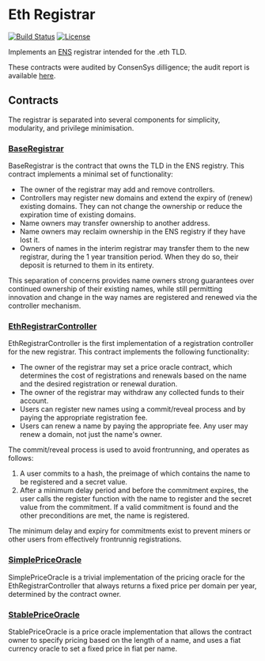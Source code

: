 # Eth Registrar

[![Build Status](https://travis-ci.com/ensdomains/ethregistrar.svg?branch=master)](https://travis-ci.com/ensdomains/ethregistrar) [![License](https://img.shields.io/badge/License-BSD--2--Clause-blue.svg)](LICENSE)

Implements an [ENS](https://ens.domains/) registrar intended for the .eth TLD.

These contracts were audited by ConsenSys dilligence; the audit report is available [here](https://github.com/ConsenSys/ens-audit-report-2019-02).

## Contracts

The registrar is separated into several components for simplicity, modularity, and privilege minimisation.

### [BaseRegistrar](https://github.com/ensdomains/ethregistrar/blob/master/contracts/BaseRegistrarImplementation.sol)

BaseRegistrar is the contract that owns the TLD in the ENS registry. This contract implements a minimal set of functionality:

 - The owner of the registrar may add and remove controllers.
 - Controllers may register new domains and extend the expiry of (renew) existing domains. They can not change the ownership or reduce the expiration time of existing domains.
 - Name owners may transfer ownership to another address.
 - Name owners may reclaim ownership in the ENS registry if they have lost it.
 - Owners of names in the interim registrar may transfer them to the new registrar, during the 1 year transition period. When they do so, their deposit is returned to them in its entirety.

This separation of concerns provides name owners strong guarantees over continued ownership of their existing names, while still permitting innovation and change in the way names are registered and renewed via the controller mechanism.

### [EthRegistrarController](https://github.com/ensdomains/ethregistrar/blob/master/contracts/ETHRegistrarController.sol)

EthRegistrarController is the first implementation of a registration controller for the new registrar. This contract implements the following functionality:

 - The owner of the registrar may set a price oracle contract, which determines the cost of registrations and renewals based on the name and the desired registration or renewal duration.
 - The owner of the registrar may withdraw any collected funds to their account.
 - Users can register new names using a commit/reveal process and by paying the appropriate registration fee.
 - Users can renew a name by paying the appropriate fee. Any user may renew a domain, not just the name's owner.

The commit/reveal process is used to avoid frontrunning, and operates as follows:

 1. A user commits to a hash, the preimage of which contains the name to be registered and a secret value.
 2. After a minimum delay period and before the commitment expires, the user calls the register function with the name to register and the secret value from the commitment. If a valid commitment is found and the other preconditions are met, the name is registered.

The minimum delay and expiry for commitments exist to prevent miners or other users from effectively frontrunnig registrations.

### [SimplePriceOracle](https://github.com/ensdomains/ethregistrar/blob/master/contracts/SimplePriceOracle.sol)

SimplePriceOracle is a trivial implementation of the pricing oracle for the EthRegistrarController that always returns a fixed price per domain per year, determined by the contract owner.

### [StablePriceOracle](https://github.com/ensdomains/ethregistrar/blob/master/contracts/StablePriceOracle.sol)

StablePriceOracle is a price oracle implementation that allows the contract owner to specify pricing based on the length of a name, and uses a fiat currency oracle to set a fixed price in fiat per name.
